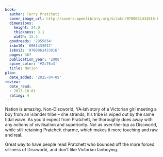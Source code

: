 ```yaml
---
book:
  author: Terry Pratchett
  cover_image_url: http://covers.openlibrary.org/b/isbn/9780061433016-L.jpg
  dimensions:
    height: 24.0
    thickness: 3.1
    width: 15.2
  goodreads: '2855034'
  isbn10: '0061433012'
  isbn13: '9780061433016'
  pages: 367
  publication_year: '2008'
  spine_color: '#2a76a3'
  title: Nation
plan:
  date_added: '2015-04-09'
review:
  date_read:
  - 2013-10-01
  rating: 4
---
```


Nation is amazing. Non-Discworld, YA-ish story of a Victorian girl meeting a boy from an islander tribe – she strands,
his tribe is wiped out by the same tidal wave. As you'd expect from Pratchett, he thoroughly does away with any notions
of civilisation and superiority. Not as over-the-top as Discworld, while still retaining Pratchett charme, which makes
it more touching and raw and real.

Great way to have people read Pratchett who bounced off the more forced silliness of Discworld, and don't like Victorian
fanboying.
